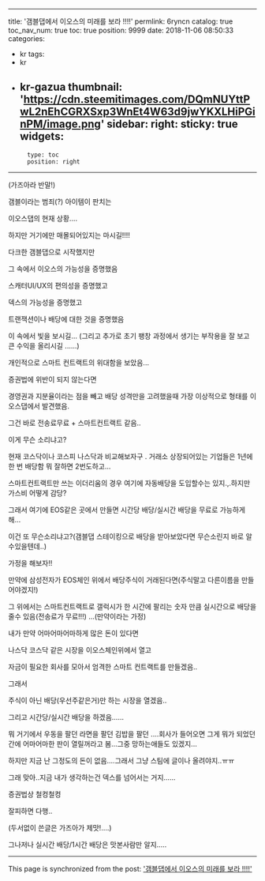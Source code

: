 
---
title: '갬블댑에서 이오스의 미래를 보라 !!!!'
permlink: 6ryncn
catalog: true
toc_nav_num: true
toc: true
position: 9999
date: 2018-11-06 08:50:33
categories:
- kr
tags:
- kr
- kr-gazua
thumbnail: 'https://cdn.steemitimages.com/DQmNUYttPwL2nEhCGRXSxp3WnEt4W63d9jwYKXLHiPGinPM/image.png'
sidebar:
    right:
        sticky: true
widgets:
    -
        type: toc
        position: right
---


(가즈아라 반말!)

갬블이라는 범죄(?) 아이템이 판치는 

이오스댑의 현재 상황....

하지만 거기에만 매몰되어있지는 마시길!!!!

다크한 갬블댑으로 시작했지만

그 속에서 이오스의 가능성을 증명했음

스캐터UI/UX의 편의성을 증명했고

덱스의 가능성을 증명했고

트랜잭션이나 배당에 대한 것을 증명했음

이 속에서 빛을 보시길...
(그리고 추가로 초기 팽창 과정에서 생기는 부작용을 잘 보고 큰 수익을 올리시길 ......)

개인적으로 스마트 컨트랙트의 위대함을 보았음...

증권법에 위반이 되지 않는다면

경영권과 지분율이라는 점을 빼고 배당 성격만을 고려했을때 가장 이상적으로 형태를 이오스댑에서 발견했음. 

그건 바로 전송료무료 + 스마트컨트랙트 같음..

이게 무슨 소리냐고?

현재 코스닥이나 코스피 나스닥과 비교해보자구 . 거래소 상장되어있는 기업들은 1년에 한 번 배당함 뭐 잘하면 2번도하고...

스마트컨트랙트만 쓰는 이더리움의 경우 여기에 자동배당을 도입할수는 있지.,.하지만 가스비 어떻게 감당?

그래서  여기에  EOS같은 곳에서 만들면 시간당 배당/실시간 배당을 무료로 가능하게 해...

이건 또 무슨소리냐고?(갬블댑 스테이킹으로 배당을 받아보았다면 무슨소린지 바로 알수있을텐데..)

가정을 해보자!!

만약에 삼성전자가 EOS체인 위에서 배당주식이 거래된다면(주식말고 다른이름을 만들어야겠지!)

그 위에서는 스마트컨트랙트로 갤럭시가 한 시간에 팔리는 숫자 만큼 실시간으로 배당을 줄수 있음(전송료가 무료!!!) ...(만약이라는 가정)

내가 만약 어마어마어마하게 많은 돈이 있다면

나스닥 코스닥 같은 시장을 이오스체인위에서 열고

자금이 필요한 회사를 모아서 엄격한 스마트 컨트랙트를 만들겠음..

그래서 

주식이 아닌 배당(우선주같은거)만 하는 시장을 열겠음..

그리고 시간당/실시간 배당을 하겠음......

뭐 거기에서 우동을 팔던 라면을 팔던 김밥을 팔던 ....회사가 들어오면 그게 뭐가 되었던간에 어마어마한 판이 열릴꺼라고 봄...그중 망하는애들도 있겠지...

하지만 지금 난 그정도의 돈이 없음....그래서 그냥 스팀에 글이나 올려야지..ㅠㅠ

그래 맞아..지금 내가 생각하는건 덱스를 넘어서는 거지......

증권법상 철컹철컹 

잘피하면 다행..

(두서없이 쓴글은 가즈아가 제맛!....) 

그나저나 실시간 배당/1시간 배당은 맛본사람만 알지.....

- - -

This page is synchronized from the post: ['갬블댑에서 이오스의 미래를 보라 !!!!'](https://steemit.com/@virus707/6ryncn)
